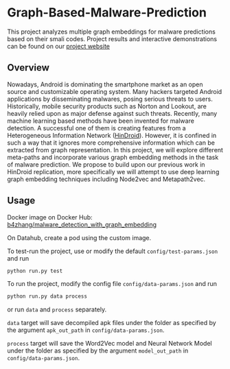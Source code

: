 # Graph-Based-Malware-Prediction
This project analyzes multiple graph embeddings for malware predictions based on their smali codes. Project results and interactive demonstrations can be found on our [project website](https://maishuliang.github.io/malware-detection-viz/)

## Overview

Nowadays, Android is dominating the smartphone market as an open source and customizable operating system. Many hackers targeted Android applications by disseminating malwares, posing serious threats to users. Historically, mobile security products such as Norton and Lookout, are heavily relied upon as major defense against such threats. Recently, many machine learning based methods have been invented for malware detection. A successful one of them is creating features from a Heterogeneous Information Network ([HinDroid](https://www.cse.ust.hk/~yqsong/papers/2017-KDD-HINDROID.pdf)). However, it is confined in such a way that it ignores more comprehensive information which can be extracted from graph representation. In this project, we will explore different meta-paths and incorporate various graph embedding methods in the task of malware prediction. We propose to build upon our previous work in HinDroid replication, more specifically we will attempt to use deep learning graph embedding techniques including Node2vec and Metapath2vec.

## Usage
Docker image on Docker Hub:
[b4zhang/malware_detection_with_graph_embedding](https://hub.docker.com/r/b4zhang/malware_detection_with_graph_embedding)

On Datahub, create a pod using the custom image.

To test-run the project, use or modify the default `config/test-params.json` and run
```bash
python run.py test
```

To run the project, modify the config file `config/data-params.json` and run
```bash
python run.py data process
```
or run `data` and `process` separately.

`data` target will save decompiled apk files under the folder as specified by the argument `apk_out_path` in `config/data-params.json`.

`process` target will save the Word2Vec model and Neural Network Model under the folder as specified by the argument `model_out_path` in `config/data-params.json`.
